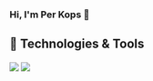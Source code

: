 ### Hi, I'm Per Kops 👋

<!--
**perkops/perkops** is a ✨ _special_ ✨ repository because its `README.md` (this file) appears on your GitHub profile.

Here are some ideas to get you started:

- 🔭 I’m currently working on ...
- 🌱 I’m currently learning ...
- 👯 I’m looking to collaborate on ...
- 🤔 I’m looking for help with ...
- 💬 Ask me about ...
- 📫 How to reach me: ...
- 😄 Pronouns: ...
- ⚡ Fun fact: ...
-->

## 🔧 Technologies & Tools

<p>
<picture>
  <source
    srcset="https://github-readme-stats.vercel.app/api?username=perkops&theme=dark"
    media="(prefers-color-scheme: dark)" />
  <source
    srcset="https://github-readme-stats.vercel.app/api?username=perkops"
    media="(prefers-color-scheme: light), (prefers-color-scheme: no-preference)" />
  <img align="center" src="https://github-readme-stats.vercel.app/api?username=perkops" />
</picture>
<picture>
  <source
    srcset="https://github-readme-streak-stats.herokuapp.com/?user=perkops&theme=dark&card_width=200&hide_current_streak=true&hide_longest_streak=true"
    media="(prefers-color-scheme: dark)" />
  <source
    srcset="https://github-readme-streak-stats.herokuapp.com/?user=perkops&hide_current_streak=true&card_width=200&hide_longest_streak=true&hide_longest_streak=true"
    media="(prefers-color-scheme: light), (prefers-color-scheme: no-preference)" />
  <img align="center" src="https://github-readme-streak-stats.herokuapp.com/?user=perkops&card_width=200&hide_current_streak=true&hide_longest_streak=true" />
</picture>
</p>
